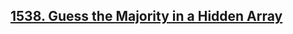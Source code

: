 ## [1538. Guess the Majority in a Hidden Array](https://leetcode.com/problems/guess-the-majority-in-a-hidden-array/)
